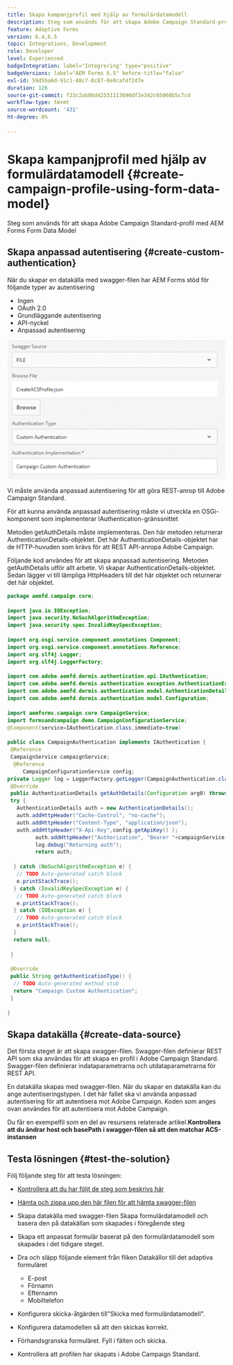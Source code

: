 ```yaml
---
title: Skapa kampanjprofil med hjälp av formulärdatamodell
description: Steg som används för att skapa Adobe Campaign Standard-profil med AEM Forms Form Data Model
feature: Adaptive Forms
version: 6.4,6.5
topic: Integrations, Development
role: Developer
level: Experienced
badgeIntegration: label="Integrering" type="positive"
badgeVersions: label="AEM Forms 6.5" before-title="false"
exl-id: 59d5ba6d-91c1-48c7-8c87-8e0caf4f2d7e
duration: 126
source-git-commit: f23c2ab86d42531113690df2e342c65060b5c7cd
workflow-type: tm+mt
source-wordcount: '431'
ht-degree: 0%

---
```


# Skapa kampanjprofil med hjälp av formulärdatamodell {#create-campaign-profile-using-form-data-model}

Steg som används för att skapa Adobe Campaign Standard-profil med AEM Forms Form Data Model

## Skapa anpassad autentisering {#create-custom-authentication}

När du skapar en datakälla med swagger-filen har AEM Forms stöd för följande typer av autentisering

* Ingen
* OAuth 2.0
* Grundläggande autentisering
* API-nyckel
* Anpassad autentisering

![campaingfdm](assets/campaignfdm.gif)

Vi måste använda anpassad autentisering för att göra REST-anrop till Adobe Campaign Standard.

För att kunna använda anpassad autentisering måste vi utveckla en OSGi-komponent som implementerar IAuthentication-gränssnittet

Metoden getAuthDetails måste implementeras. Den här metoden returnerar AuthenticationDetails-objektet. Det här AuthenticationDetails-objektet har de HTTP-huvuden som krävs för att REST API-anropa Adobe Campaign.

Följande kod användes för att skapa anpassad autentisering. Metoden getAuthDetails utför allt arbete. Vi skapar AuthenticationDetails-objektet. Sedan lägger vi till lämpliga HttpHeaders till det här objektet och returnerar det här objektet.

```java
package aemfd.campaign.core;

import java.io.IOException;
import java.security.NoSuchAlgorithmException;
import java.security.spec.InvalidKeySpecException;

import org.osgi.service.component.annotations.Component;
import org.osgi.service.component.annotations.Reference;
import org.slf4j.Logger;
import org.slf4j.LoggerFactory;

import com.adobe.aemfd.dermis.authentication.api.IAuthentication;
import com.adobe.aemfd.dermis.authentication.exception.AuthenticationException;
import com.adobe.aemfd.dermis.authentication.model.AuthenticationDetails;
import com.adobe.aemfd.dermis.authentication.model.Configuration;

import aemforms.campaign.core.CampaignService;
import formsandcampaign.demo.CampaignConfigurationService;
@Component(service=IAuthentication.class,immediate=true)

public class CampaignAuthentication implements IAuthentication {
 @Reference
 CampaignService campaignService;
  @Reference
     CampaignConfigurationService config;
private Logger log = LoggerFactory.getLogger(CampaignAuthentication.class);
 @Override
 public AuthenticationDetails getAuthDetails(Configuration arg0) throws AuthenticationException {
 try {
   AuthenticationDetails auth = new AuthenticationDetails();
   auth.addHttpHeader("Cache-Control", "no-cache");
   auth.addHttpHeader("Content-Type", "application/json");
   auth.addHttpHeader("X-Api-Key",config.getApiKey() );
         auth.addHttpHeader("Authorization", "Bearer "+campaignService.getAccessToken());
         log.debug("Returning auth");
         return auth;
   
  } catch (NoSuchAlgorithmException e) {
   // TODO Auto-generated catch block
   e.printStackTrace();
  } catch (InvalidKeySpecException e) {
   // TODO Auto-generated catch block
   e.printStackTrace();
  } catch (IOException e) {
   // TODO Auto-generated catch block
   e.printStackTrace();
  }
  return null;
  
 }

 @Override
 public String getAuthenticationType() {
  // TODO Auto-generated method stub
  return "Campaign Custom Authentication";
 }

}
```

## Skapa datakälla {#create-data-source}

Det första steget är att skapa swagger-filen. Swagger-filen definierar REST API som ska användas för att skapa en profil i Adobe Campaign Standard. Swagger-filen definierar indataparametrarna och utdataparametrarna för REST API.

En datakälla skapas med swagger-filen. När du skapar en datakälla kan du ange autentiseringstypen. I det här fallet ska vi använda anpassad autentisering för att autentisera mot Adobe Campaign. Koden som anges ovan användes för att autentisera mot Adobe Campaign.

Du får en exempelfil som en del av resursens relaterade artikel.**Kontrollera att du ändrar host och basePath i swagger-filen så att den matchar ACS-instansen**

## Testa lösningen {#test-the-solution}

Följ följande steg för att testa lösningen:
* [Kontrollera att du har följt de steg som beskrivs här](aem-forms-with-campaign-standard-getting-started-tutorial.md)
* [Hämta och zippa upp den här filen för att hämta swagger-filen](assets/create-acs-profile-swagger-file.zip)
* Skapa datakälla med swagger-filen Skapa formulärdatamodell och basera den på datakällan som skapades i föregående steg
* Skapa ett anpassat formulär baserat på den formulärdatamodell som skapades i det tidigare steget.
* Dra och släpp följande element från fliken Datakällor till det adaptiva formuläret

   * E-post
   * Förnamn
   * Efternamn
   * Mobiltelefon

* Konfigurera skicka-åtgärden till&quot;Skicka med formulärdatamodell&quot;.
* Konfigurera datamodellen så att den skickas korrekt.
* Förhandsgranska formuläret. Fyll i fälten och skicka.
* Kontrollera att profilen har skapats i Adobe Campaign Standard.

